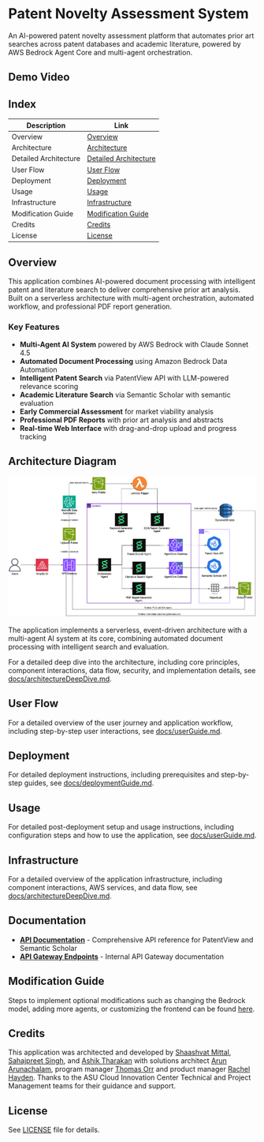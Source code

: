 # Patent Novelty Assessment System

An AI-powered patent novelty assessment platform that automates prior art searches across patent databases and academic literature, powered by AWS Bedrock Agent Core and multi-agent orchestration.

## Demo Video

## Index

| Description           | Link                                                  |
| --------------------- | ----------------------------------------------------- |
| Overview              | [Overview](#overview)                                 |
| Architecture          | [Architecture](#architecture-diagram)                 |
| Detailed Architecture | [Detailed Architecture](docs/architectureDeepDive.md) |
| User Flow             | [User Flow](docs/userGuide.md)                        |
| Deployment            | [Deployment](docs/deploymentGuide.md)                 |
| Usage                 | [Usage](#usage)                                       |
| Infrastructure        | [Infrastructure](docs/architectureDeepDive.md)        |
| Modification Guide    | [Modification Guide](docs/modificationGuide.md)       |
| Credits               | [Credits](#credits)                                   |
| License               | [License](#license)                                   |

## Overview

This application combines AI-powered document processing with intelligent patent and literature search to deliver comprehensive prior art analysis. Built on a serverless architecture with multi-agent orchestration, automated workflow, and professional PDF report generation.

### Key Features

- **Multi-Agent AI System** powered by AWS Bedrock with Claude Sonnet 4.5
- **Automated Document Processing** using Amazon Bedrock Data Automation
- **Intelligent Patent Search** via PatentView API with LLM-powered relevance scoring
- **Academic Literature Search** via Semantic Scholar with semantic evaluation
- **Early Commercial Assessment** for market viability analysis
- **Professional PDF Reports** with prior art analysis and abstracts
- **Real-time Web Interface** with drag-and-drop upload and progress tracking

## Architecture Diagram

![Patent Novelty Architecture Diagram](docs/media/architecture.png)

The application implements a serverless, event-driven architecture with a multi-agent AI system at its core, combining automated document processing with intelligent search and evaluation.

For a detailed deep dive into the architecture, including core principles, component interactions, data flow, security, and implementation details, see [docs/architectureDeepDive.md](docs/architectureDeepDive.md).

## User Flow

For a detailed overview of the user journey and application workflow, including step-by-step user interactions, see [docs/userGuide.md](docs/userGuide.md).

## Deployment

For detailed deployment instructions, including prerequisites and step-by-step guides, see [docs/deploymentGuide.md](docs/deploymentGuide.md).

## Usage

For detailed post-deployment setup and usage instructions, including configuration steps and how to use the application, see [docs/userGuide.md](docs/usage.md).

## Infrastructure

For a detailed overview of the application infrastructure, including component interactions, AWS services, and data flow, see [docs/architectureDeepDive.md](docs/architectureDeepDive.md).

## Documentation

- **[API Documentation](docs/APIdoc.md)** - Comprehensive API reference for PatentView and Semantic Scholar
- **[API Gateway Endpoints](docs/API_GATEWAY_ENDPOINTS.md)** - Internal API Gateway documentation

## Modification Guide

Steps to implement optional modifications such as changing the Bedrock model, adding more agents, or customizing the frontend can be found [here](docs/modificationGuide.md).

## Credits

This application was architected and developed by [Shaashvat Mittal](https://www.linkedin.com/in/shaashvatm156/), [Sahajpreet Singh](https://www.linkedin.com/in/sahajpreet/), and [Ashik Tharakan](https://www.linkedin.com/in/ashik-tharakan/) with solutions architect [Arun Arunachalam](https://www.linkedin.com/in/arunarunachalam/), program manager [Thomas Orr](https://www.linkedin.com/in/thomas-orr/) and product manager [Rachel Hayden](https://www.linkedin.com/in/rachelhayden/). Thanks to the ASU Cloud Innovation Center Technical and Project Management teams for their guidance and support.

## License

See [LICENSE](LICENSE) file for details.
